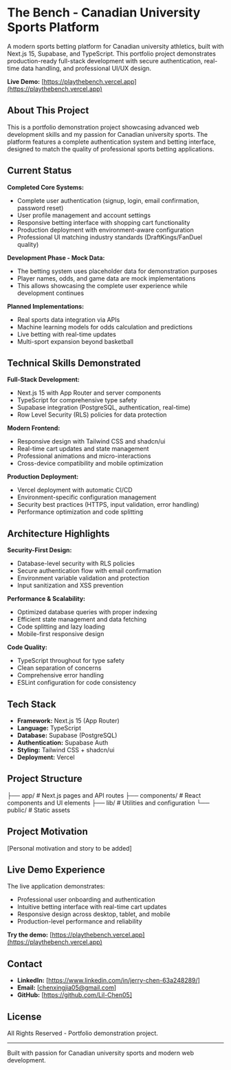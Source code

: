 # The Bench - Canadian University Sports Platform

A modern sports betting platform for Canadian university athletics, built with Next.js 15, Supabase, and TypeScript. This portfolio project demonstrates production-ready full-stack development with secure authentication, real-time data handling, and professional UI/UX design.

**Live Demo:** [https://playthebench.vercel.app](https://playthebench.vercel.app)

## About This Project

This is a portfolio demonstration project showcasing advanced web development skills and my passion for Canadian university sports. The platform features a complete authentication system and betting interface, designed to match the quality of professional sports betting applications.

## Current Status

**Completed Core Systems:**
- Complete user authentication (signup, login, email confirmation, password reset)
- User profile management and account settings
- Responsive betting interface with shopping cart functionality
- Production deployment with environment-aware configuration
- Professional UI matching industry standards (DraftKings/FanDuel quality)

**Development Phase - Mock Data:**
- The betting system uses placeholder data for demonstration purposes
- Player names, odds, and game data are mock implementations
- This allows showcasing the complete user experience while development continues

**Planned Implementations:**
- Real sports data integration via APIs
- Machine learning models for odds calculation and predictions
- Live betting with real-time updates
- Multi-sport expansion beyond basketball

## Technical Skills Demonstrated

**Full-Stack Development:**
- Next.js 15 with App Router and server components
- TypeScript for comprehensive type safety
- Supabase integration (PostgreSQL, authentication, real-time)
- Row Level Security (RLS) policies for data protection

**Modern Frontend:**
- Responsive design with Tailwind CSS and shadcn/ui
- Real-time cart updates and state management
- Professional animations and micro-interactions
- Cross-device compatibility and mobile optimization

**Production Deployment:**
- Vercel deployment with automatic CI/CD
- Environment-specific configuration management
- Security best practices (HTTPS, input validation, error handling)
- Performance optimization and code splitting

## Architecture Highlights

**Security-First Design:**
- Database-level security with RLS policies
- Secure authentication flow with email confirmation
- Environment variable validation and protection
- Input sanitization and XSS prevention

**Performance & Scalability:**
- Optimized database queries with proper indexing
- Efficient state management and data fetching
- Code splitting and lazy loading
- Mobile-first responsive design

**Code Quality:**
- TypeScript throughout for type safety
- Clean separation of concerns
- Comprehensive error handling
- ESLint configuration for code consistency

## Tech Stack

- **Framework:** Next.js 15 (App Router)
- **Language:** TypeScript
- **Database:** Supabase (PostgreSQL)
- **Authentication:** Supabase Auth
- **Styling:** Tailwind CSS + shadcn/ui
- **Deployment:** Vercel

## Project Structure
├── app/                  # Next.js pages and API routes
├── components/           # React components and UI elements
├── lib/                  # Utilities and configuration
└── public/               # Static assets

## Project Motivation

[Personal motivation and story to be added]

## Live Demo Experience

The live application demonstrates:
- Professional user onboarding and authentication
- Intuitive betting interface with real-time cart updates
- Responsive design across desktop, tablet, and mobile
- Production-level performance and reliability

**Try the demo:** [https://playthebench.vercel.app](https://playthebench.vercel.app)

## Contact

- **LinkedIn:** [https://www.linkedin.com/in/jerry-chen-63a248289/]
- **Email:** [chenxingjia05@gmail.com]
- **GitHub:** [https://github.com/Lil-Chen05]

## License

All Rights Reserved - Portfolio demonstration project.

---

Built with passion for Canadian university sports and modern web development.